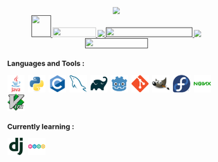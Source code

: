 <div id="header" align="center">
  <img src="https://media.giphy.com/media/xTiIzJSKB4l7xTouE8/giphy.gif" width=300px/>
</div>

<div id="socials" align="center">
  <a href="">
    <img src="https://1.bp.blogspot.com/-jJUO43k6ReU/T7ivfcr4fgI/AAAAAAAAQqU/8YdJwPwT4OE/s1600/transparent.png" width="45" height="50">
  </a>
  <a href="https://www.linkedin.com/in/theo-godin-3b6775223/">
    <img src="https://img.shields.io/badge/-LinkedIn-blue?logo=linkedin&logoColor=white&style=for-the-badge" width="100" height="22">
  </a>
  <a href="">
    <img src="https://1.bp.blogspot.com/-jJUO43k6ReU/T7ivfcr4fgI/AAAAAAAAQqU/8YdJwPwT4OE/s1600/transparent.png" width="10">
  </a>
  <a href="">
    <img src="https://img.shields.io/badge/%20hrbgr@matrix.org-MATRIX-blueviolet?logo=matrix&logoColor=white&style=for-the-badge" width="200" height="22">
  </a>
  <a href="">
    <img src="https://1.bp.blogspot.com/-jJUO43k6ReU/T7ivfcr4fgI/AAAAAAAAQqU/8YdJwPwT4OE/s1600/transparent.png" width="10">
  </a>
  <a href="">
    <img src="https://komarev.com/ghpvc/?username=harbiinger&style=for-the-badge&color=orange" width="145" height="22.5"/>
  </a>
</div> 

### Languages and Tools :
<div>
  <img src="https://github.com/devicons/devicon/blob/master/icons/java/java-original-wordmark.svg" title="Java" alt="Java" width="40" height="40"/>&nbsp;
  <img src="https://github.com/devicons/devicon/blob/master/icons/python/python-original.svg" title="Python" alt="Python" width="40" height="40"/>&nbsp;
  <img src="https://github.com/devicons/devicon/blob/master/icons/c/c-original.svg" title="C" alt="C" width="40" height="40"/>&nbsp;
  <img src="https://github.com/devicons/devicon/blob/master/icons/mysql/mysql-original.svg" title="MySQL" alt="MySQL" width="40" height="40"/>&nbsp;
  <img src="https://github.com/devicons/devicon/blob/master/icons/gradle/gradle-plain.svg" title="Gradle" alt="Gradle" width="40" height="40"/>&nbsp;
  <img src="https://github.com/devicons/devicon/blob/master/icons/godot/godot-original.svg" title="Godot" alt="Godot" width="40" height="40"/>&nbsp;
  <img src="https://github.com/devicons/devicon/blob/master/icons/git/git-original.svg" title="Git" alt="Git" width="40" height="40"/>&nbsp;
  <img src="https://github.com/devicons/devicon/blob/master/icons/gimp/gimp-original.svg" title="Gimp" alt="Gimp" width="40" height="40"/>&nbsp;
  <img src="https://github.com/devicons/devicon/blob/master/icons/fedora/fedora-original.svg" title="Fedora" alt="Fedora" width="40" height="40"/>&nbsp;
  <img src="https://github.com/devicons/devicon/blob/master/icons/nginx/nginx-original.svg" title="Nginx" alt="Nginx" width="40" height="40"/>&nbsp;
  <img src="https://github.com/devicons/devicon/blob/master/icons/vim/vim-original.svg" title="Vim" alt="Vim" width="40" height="40"/>&nbsp;
<div>
  
### Currently learning :
  <img src="https://github.com/devicons/devicon/blob/master/icons/django/django-plain.svg" title="Django" alt="Django" width="40" height="40"/>&nbsp;
  <img src="https://github.com/devicons/devicon/blob/master/icons/hugo/hugo-original-wordmark.svg" title="Hugo" alt="Hugo" width="40" height="40"/>&nbsp;


